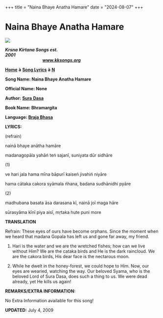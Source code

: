 +++
title = "Naina Bhaye Anatha Hamare"
date = "2024-08-07"
+++

# Naina Bhaye Anatha Hamare
**[![](http://kksongs.org/image_files/image002.jpg)](http://kksongs.org/)**

**_Krsna_** **_Kirtana Songs est. 2001_**                                                                                                                                                      **_www.kksongs.org_**

**[Home](http://kksongs.org/)** **à** **[Song Lyrics](http://kksongs.org/lyrics.html)** **à** **[N](http://kksongs.org/songs/song_n.html)**

**Song Name: Naina Bhaye Anatha Hamare**

**Official Name: None**

**Author:** [**Sura** **Dasa**](http://kksongs.org/authors/list/suradasa.html)

**Book Name: Bhramargita**

**Language: [Braja Bhasa](http://kksongs.org/language/list/braja_bhasa.html)**

**LYRICS:**

(refrain)

nainā bhaye anātha hamāre

madanagopāla yahāń teń sajanī, suniyata dūr sidhāre

(1)

ve hari jala hama mīna bāpurī kaiseń jivahiń niyāre

hama cātaka cakora syāmala ńhana, badana sudhānidhi pyāre

(2)

madhubana basata āsa darasana kī, nainā joī maga hāre

sūrasyāma kīnī piya aisī, mṛtaka hute puni more

**TRANSLATION**

Refrain: These eyes of ours have become orphans. Since the moment when we heard that madana Gopala has left us and gone far away, my friend.

1) Hari is the water and we are the wretched fishes; how can we live without Him? We are the cataka birds and He is the dark raincloud. We are the cakora birds, His dear face is the nectarous moon.

2) While he dwelt in the honey-forest, we could hope to Him. Now, our eyes are wearied, watching the way. Our beloved Syama, who is the beloved Lord of Sura Dasa, does such a thing to us. We were dead already, yet He kills us again!

**REMARKS/EXTRA INFORMATION:**

No Extra Information available for this song!

**UPDATED:** July 4, 2009